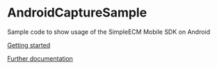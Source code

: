 AndroidCaptureSample
================

Sample code to show usage of the SimpleECM Mobile SDK on Android

[Getting started](http://simpleecm.github.io/androidCaptureSample/)

[Further documentation](http://simpleecm.github.io/androidCaptureSample/doc)

